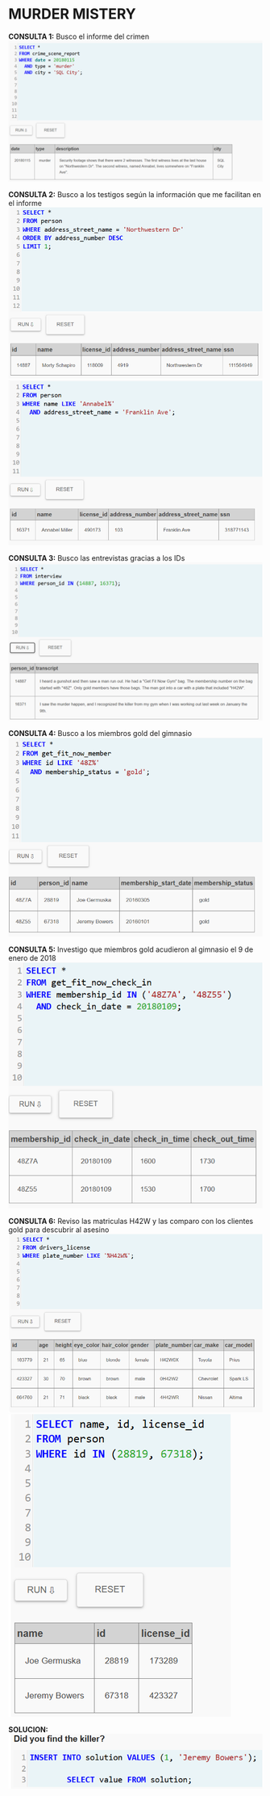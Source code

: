 # MURDER MISTERY

<b>CONSULTA 1:</b> Busco el informe del crimen
![alt text](image-1.png)

<b>CONSULTA 2:</b> Busco a los testigos según la información que me facilitan en el informe
![alt text](image-2.png)
![alt text](image-3.png)

<b>CONSULTA 3:</b> Busco las entrevistas gracias a los IDs
![alt text](image-4.png)

<b>CONSULTA 4:</b> Busco a los miembros gold del gimnasio
![alt text](image-5.png)

<b>CONSULTA 5:</b> Investigo que miembros gold acudieron al gimnasio el 9 de enero de 2018
![alt text](image-6.png)

<b>CONSULTA 6:</b> Reviso las matriculas H42W y las comparo con los clientes gold para descubrir al asesino
![alt text](image-7.png)
![alt text](image-8.png)

<b>SOLUCION:</b>
![alt text](image-9.png)
